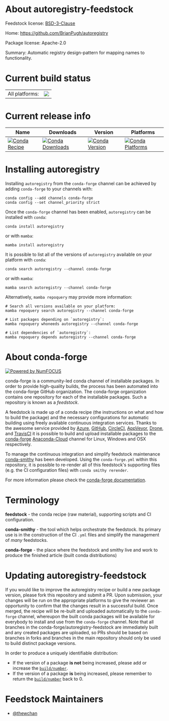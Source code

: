 About autoregistry-feedstock
============================

Feedstock license: [BSD-3-Clause](https://github.com/conda-forge/autoregistry-feedstock/blob/main/LICENSE.txt)

Home: https://github.com/BrianPugh/autoregistry

Package license: Apache-2.0

Summary: Automatic registry design-pattern for mapping names to functionality.

Current build status
====================


<table><tr><td>All platforms:</td>
    <td>
      <a href="https://dev.azure.com/conda-forge/feedstock-builds/_build/latest?definitionId=18307&branchName=main">
        <img src="https://dev.azure.com/conda-forge/feedstock-builds/_apis/build/status/autoregistry-feedstock?branchName=main">
      </a>
    </td>
  </tr>
</table>

Current release info
====================

| Name | Downloads | Version | Platforms |
| --- | --- | --- | --- |
| [![Conda Recipe](https://img.shields.io/badge/recipe-autoregistry-green.svg)](https://anaconda.org/conda-forge/autoregistry) | [![Conda Downloads](https://img.shields.io/conda/dn/conda-forge/autoregistry.svg)](https://anaconda.org/conda-forge/autoregistry) | [![Conda Version](https://img.shields.io/conda/vn/conda-forge/autoregistry.svg)](https://anaconda.org/conda-forge/autoregistry) | [![Conda Platforms](https://img.shields.io/conda/pn/conda-forge/autoregistry.svg)](https://anaconda.org/conda-forge/autoregistry) |

Installing autoregistry
=======================

Installing `autoregistry` from the `conda-forge` channel can be achieved by adding `conda-forge` to your channels with:

```
conda config --add channels conda-forge
conda config --set channel_priority strict
```

Once the `conda-forge` channel has been enabled, `autoregistry` can be installed with `conda`:

```
conda install autoregistry
```

or with `mamba`:

```
mamba install autoregistry
```

It is possible to list all of the versions of `autoregistry` available on your platform with `conda`:

```
conda search autoregistry --channel conda-forge
```

or with `mamba`:

```
mamba search autoregistry --channel conda-forge
```

Alternatively, `mamba repoquery` may provide more information:

```
# Search all versions available on your platform:
mamba repoquery search autoregistry --channel conda-forge

# List packages depending on `autoregistry`:
mamba repoquery whoneeds autoregistry --channel conda-forge

# List dependencies of `autoregistry`:
mamba repoquery depends autoregistry --channel conda-forge
```


About conda-forge
=================

[![Powered by
NumFOCUS](https://img.shields.io/badge/powered%20by-NumFOCUS-orange.svg?style=flat&colorA=E1523D&colorB=007D8A)](https://numfocus.org)

conda-forge is a community-led conda channel of installable packages.
In order to provide high-quality builds, the process has been automated into the
conda-forge GitHub organization. The conda-forge organization contains one repository
for each of the installable packages. Such a repository is known as a *feedstock*.

A feedstock is made up of a conda recipe (the instructions on what and how to build
the package) and the necessary configurations for automatic building using freely
available continuous integration services. Thanks to the awesome service provided by
[Azure](https://azure.microsoft.com/en-us/services/devops/), [GitHub](https://github.com/),
[CircleCI](https://circleci.com/), [AppVeyor](https://www.appveyor.com/),
[Drone](https://cloud.drone.io/welcome), and [TravisCI](https://travis-ci.com/)
it is possible to build and upload installable packages to the
[conda-forge](https://anaconda.org/conda-forge) [Anaconda-Cloud](https://anaconda.org/)
channel for Linux, Windows and OSX respectively.

To manage the continuous integration and simplify feedstock maintenance
[conda-smithy](https://github.com/conda-forge/conda-smithy) has been developed.
Using the ``conda-forge.yml`` within this repository, it is possible to re-render all of
this feedstock's supporting files (e.g. the CI configuration files) with ``conda smithy rerender``.

For more information please check the [conda-forge documentation](https://conda-forge.org/docs/).

Terminology
===========

**feedstock** - the conda recipe (raw material), supporting scripts and CI configuration.

**conda-smithy** - the tool which helps orchestrate the feedstock.
                   Its primary use is in the construction of the CI ``.yml`` files
                   and simplify the management of *many* feedstocks.

**conda-forge** - the place where the feedstock and smithy live and work to
                  produce the finished article (built conda distributions)


Updating autoregistry-feedstock
===============================

If you would like to improve the autoregistry recipe or build a new
package version, please fork this repository and submit a PR. Upon submission,
your changes will be run on the appropriate platforms to give the reviewer an
opportunity to confirm that the changes result in a successful build. Once
merged, the recipe will be re-built and uploaded automatically to the
`conda-forge` channel, whereupon the built conda packages will be available for
everybody to install and use from the `conda-forge` channel.
Note that all branches in the conda-forge/autoregistry-feedstock are
immediately built and any created packages are uploaded, so PRs should be based
on branches in forks and branches in the main repository should only be used to
build distinct package versions.

In order to produce a uniquely identifiable distribution:
 * If the version of a package **is not** being increased, please add or increase
   the [``build/number``](https://docs.conda.io/projects/conda-build/en/latest/resources/define-metadata.html#build-number-and-string).
 * If the version of a package **is** being increased, please remember to return
   the [``build/number``](https://docs.conda.io/projects/conda-build/en/latest/resources/define-metadata.html#build-number-and-string)
   back to 0.

Feedstock Maintainers
=====================

* [@thewchan](https://github.com/thewchan/)

